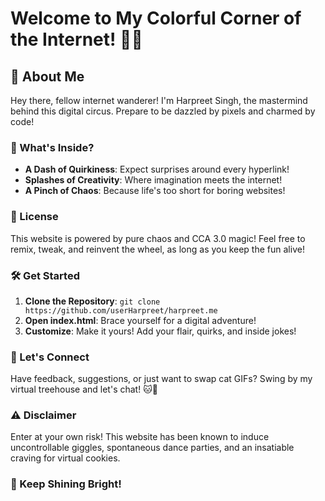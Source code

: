 # Welcome to My Colorful Corner of the Internet! 🎨🌐

## 🚀 About Me
Hey there, fellow internet wanderer! I'm Harpreet Singh, the mastermind behind this digital circus. Prepare to be dazzled by pixels and charmed by code!

### 🌈 What's Inside?
- **A Dash of Quirkiness**: Expect surprises around every hyperlink!
- **Splashes of Creativity**: Where imagination meets the internet!
- **A Pinch of Chaos**: Because life's too short for boring websites!

### 📝 License
This website is powered by pure chaos and CCA 3.0 magic! Feel free to remix, tweak, and reinvent the wheel, as long as you keep the fun alive!

### 🛠️ Get Started
1. **Clone the Repository**: `git clone https://github.com/userHarpreet/harpreet.me`
2. **Open index.html**: Brace yourself for a digital adventure!
3. **Customize**: Make it yours! Add your flair, quirks, and inside jokes!

### 🎉 Let's Connect
Have feedback, suggestions, or just want to swap cat GIFs? Swing by my virtual treehouse and let's chat! 🐱🌳

### ⚠️ Disclaimer
Enter at your own risk! This website has been known to induce uncontrollable giggles, spontaneous dance parties, and an insatiable craving for virtual cookies.

### 🌟 Keep Shining Bright!
